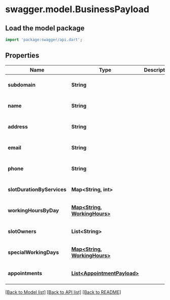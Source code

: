 # swagger.model.BusinessPayload

## Load the model package
```dart
import 'package:swagger/api.dart';
```

## Properties
Name | Type | Description | Notes
------------ | ------------- | ------------- | -------------
**subdomain** | **String** |  | [optional] [default to null]
**name** | **String** |  | [optional] [default to null]
**address** | **String** |  | [optional] [default to null]
**email** | **String** |  | [optional] [default to null]
**phone** | **String** |  | [optional] [default to null]
**slotDurationByServices** | **Map&lt;String, int&gt;** |  | [optional] [default to {}]
**workingHoursByDay** | [**Map&lt;String, WorkingHours&gt;**](WorkingHours.md) |  | [optional] [default to {}]
**slotOwners** | **List&lt;String&gt;** |  | [optional] [default to []]
**specialWorkingDays** | [**Map&lt;String, WorkingHours&gt;**](WorkingHours.md) |  | [optional] [default to {}]
**appointments** | [**List&lt;AppointmentPayload&gt;**](AppointmentPayload.md) |  | [optional] [default to []]

[[Back to Model list]](../README.md#documentation-for-models) [[Back to API list]](../README.md#documentation-for-api-endpoints) [[Back to README]](../README.md)

